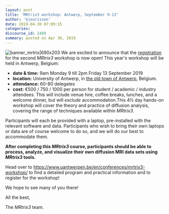 ```yaml
---
layout: post
title: 'MRtrix3 workshop: Antwerp, September 9-13'
author: 'bjeurissen'
date: 2019-04-30 07:09:15
categories:
discourse_id: 2489
summary: posted on Apr 30, 2019
---
```

![banner_mrtrix|690x203](http://community.mrtrix.org/uploads/default/optimized/2X/9/9e12cbc56c8e87eb48674da21e899b50eca74609_2_1380x406.jpeg) 
We are excited to announce that the [registration](https://www.uantwerpen.be/en/conferences/mrtrix3-workshop/) for the second _MRtrix3_ workshop is now open! This year's workshop will be held in Antwerp, Belgium:

- **date & time:**  9am Monday 9 till 2pm Friday 13 September 2019
- **location:**  University of Antwerp, in [the old town of Antwerp](https://goo.gl/maps/xAqLtzLoGMw), Belgium.
- **attendance:**  60-80 delegates
- **cost:**   €500 / 750 / 1000 per person for student / academic / industry attendees. This will include venue hire, coffee breaks, lunches, and a welcome dinner, but will  *exclude*  accommodation.This 4½ day hands-on workshop will cover the theory and practice of diffusion analysis, covering the range of techniques available within _MRtrix3_. 

Participants will each be provided with a laptop, pre-installed with the relevant software and data. Participants who wish to bring their own laptops or data are of course welcome to do so, and we will do our best to accommodate them. 

**After completing this _MRtrix3_ course, participants should be able to process, analyze, and visualize their own diffusion MRI data sets using _MRtrix3_ tools.**

Head over to https://www.uantwerpen.be/en/conferences/mrtrix3-workshop/ to find a detailed program and practical information and to register for the workshop!

We hope to see many of you there!

All the best, 

The  *MRtrix3*  team.
            